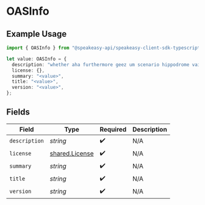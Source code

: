 # OASInfo

## Example Usage

```typescript
import { OASInfo } from "@speakeasy-api/speakeasy-client-sdk-typescript/sdk/models/shared";

let value: OASInfo = {
  description: "whether aha furthermore geez um scenario hippodrome vain tag",
  license: {},
  summary: "<value>",
  title: "<value>",
  version: "<value>",
};
```

## Fields

| Field                                                   | Type                                                    | Required                                                | Description                                             |
| ------------------------------------------------------- | ------------------------------------------------------- | ------------------------------------------------------- | ------------------------------------------------------- |
| `description`                                           | *string*                                                | :heavy_check_mark:                                      | N/A                                                     |
| `license`                                               | [shared.License](../../../sdk/models/shared/license.md) | :heavy_check_mark:                                      | N/A                                                     |
| `summary`                                               | *string*                                                | :heavy_check_mark:                                      | N/A                                                     |
| `title`                                                 | *string*                                                | :heavy_check_mark:                                      | N/A                                                     |
| `version`                                               | *string*                                                | :heavy_check_mark:                                      | N/A                                                     |